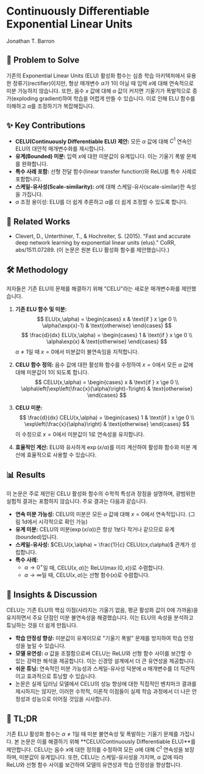 # Continuously Differentiable Exponential Linear Units

Jonathan T. Barron

## 🧩 Problem to Solve

기존의 Exponential Linear Units (ELU) 활성화 함수는 심층 학습 아키텍처에서 유용한 정류기(rectifier)이지만, 형상 매개변수 $\alpha$가 1이 아닐 때 입력 $x$에 대해 연속적으로 미분 가능하지 않습니다. 또한, 음수 $x$ 값에 대해 $\alpha$ 값이 커지면 기울기가 폭발적으로 증가(exploding gradient)하여 학습을 어렵게 만들 수 있습니다. 이로 인해 ELU 함수를 이해하고 $\alpha$를 조정하기가 복잡해집니다.

## ✨ Key Contributions

- **CELU(Continuously Differentiable ELU) 제안:** 모든 $\alpha$ 값에 대해 $C^1$ 연속인 ELU의 대안적 매개변수화를 제시합니다.
- **유계(Bounded) 미분:** 입력 $x$에 대한 미분값이 유계입니다. 이는 기울기 폭발 문제를 완화합니다.
- **특수 사례 포함:** 선형 전달 함수(linear transfer function)와 ReLU를 특수 사례로 포함합니다.
- **스케일-유사성(Scale-similarity):** $\alpha$에 대해 스케일-유사(scale-similar)한 속성을 가집니다.
- $\alpha$ 조정 용이성: ELU를 더 쉽게 추론하고 $\alpha$를 더 쉽게 조정할 수 있도록 합니다.

## 📎 Related Works

- Clevert, D., Unterthiner, T., & Hochreiter, S. (2015). "Fast and accurate deep network learning by exponential linear units (elus)." CoRR, abs/1511.07289. (이 논문은 원본 ELU 활성화 함수를 제안했습니다.)

## 🛠️ Methodology

저자들은 기존 ELU의 문제를 해결하기 위해 "CELU"라는 새로운 매개변수화를 제안했습니다.

1. **기존 ELU 함수 및 미분:**
   $$ ELU(x,\alpha) = \begin{cases} x & \text{if } x \ge 0 \\ \alpha(\exp(x)-1) & \text{otherwise} \end{cases} $$
    $$ \frac{d}{dx} ELU(x,\alpha) = \begin{cases} 1 & \text{if } x \ge 0 \\ \alpha\exp(x) & \text{otherwise} \end{cases} $$
    $\alpha \ne 1$일 때 $x=0$에서 미분값이 불연속임을 지적합니다.

2. **CELU 함수 정의:**
   음수 값에 대한 활성화 함수를 수정하여 $x=0$에서 모든 $\alpha$ 값에 대해 미분값이 1이 되도록 합니다.
   $$ CELU(x,\alpha) = \begin{cases} x & \text{if } x \ge 0 \\ \alpha\left(\exp\left(\frac{x}{\alpha}\right)-1\right) & \text{otherwise} \end{cases} $$

3. **CELU 미분:**
   $$ \frac{d}{dx} CELU(x,\alpha) = \begin{cases} 1 & \text{if } x \ge 0 \\ \exp\left(\frac{x}{\alpha}\right) & \text{otherwise} \end{cases} $$
    이 수정으로 $x=0$에서 미분값이 1로 연속성을 유지합니다.

4. **효율적인 계산:** ELU와 유사하게 $\exp(x/\alpha)$를 미리 계산하여 활성화 함수와 미분 계산에 효율적으로 사용할 수 있습니다.

## 📊 Results

이 논문은 주로 제안된 CELU 활성화 함수의 수학적 특성과 장점을 설명하며, 광범위한 실험적 결과는 포함하지 않습니다. 주요 결과는 다음과 같습니다.

- **연속 미분 가능성:** CELU의 미분은 모든 $\alpha$ 값에 대해 $x=0$에서 연속적입니다. (그림 1d에서 시각적으로 확인 가능)
- **유계 미분:** CELU의 미분($\exp(x/\alpha)$)은 항상 1보다 작거나 같으므로 유계(bounded)입니다.
- **스케일-유사성:** $CELU(x,\alpha) = \frac{1}{c} CELU(cx,c\alpha)$ 관계가 성립합니다.
- **특수 사례:**
  - $\alpha \to 0^+$일 때, CELU($x,\alpha$)는 ReLU($\max(0,x)$)로 수렴합니다.
  - $\alpha \to \infty$일 때, CELU($x,\alpha$)는 선형 함수($x$)로 수렴합니다.

## 🧠 Insights & Discussion

CELU는 기존 ELU의 핵심 이점(사라지는 기울기 없음, 평균 활성화 값이 0에 가까움)을 유지하면서 주요 단점인 미분 불연속성을 해결했습니다. 이는 ELU의 속성을 분석하고 튜닝하는 것을 더 쉽게 만듭니다.

- **학습 안정성 향상:** 미분값이 유계이므로 "기울기 폭발" 문제를 방지하여 학습 안정성을 높일 수 있습니다.
- **모델 유연성:** $\alpha$ 값을 조절함으로써 CELU는 ReLU와 선형 함수 사이를 보간할 수 있는 강력한 해석을 제공합니다. 이는 신경망 설계에서 더 큰 유연성을 제공합니다.
- **쉬운 튜닝:** 연속적인 미분 가능성과 스케일-유사성 덕분에 $\alpha$ 매개변수를 더 직관적이고 효과적으로 튜닝할 수 있습니다.
- 논문은 실제 딥러닝 모델에서 CELU의 성능 향상에 대한 직접적인 벤치마크 결과를 제시하지는 않지만, 이러한 수학적, 이론적 이점들이 실제 학습 과정에서 더 나은 안정성과 성능으로 이어질 것임을 시사합니다.

## 📌 TL;DR

기존 ELU 활성화 함수는 $\alpha \ne 1$일 때 미분 불연속성 및 폭발하는 기울기 문제를 가집니다. 본 논문은 이를 해결하기 위해 **CELU(Continuously Differentiable ELU)**를 제안합니다. CELU는 음수 $x$에 대한 정의를 수정하여 모든 $\alpha$에 대해 $C^1$ 연속성을 보장하며, 미분값이 유계입니다. 또한, CELU는 스케일-유사성을 가지며, $\alpha$ 값에 따라 ReLU와 선형 함수 사이를 보간하여 모델의 유연성과 학습 안정성을 향상합니다.
